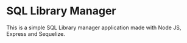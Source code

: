 # SQL Library Manager

This is a simple SQL Library manager application made with Node JS, Express and Sequelize.
